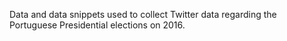 Data and data snippets used to collect Twitter data regarding the Portuguese Presidential elections on 2016.
